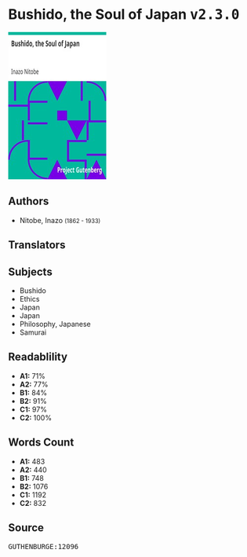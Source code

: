 # Bushido, the Soul of Japan <kbd>v2.3.0</kbd>

![](./cover.medium.jpg "")

## Authors


 - Nitobe, Inazo <small>(1862 - 1933)</small>

## Translators



## Subjects


 - Bushido
 - Ethics
 - Japan
 - Japan
 - Philosophy, Japanese
 - Samurai

## Readablility


 - **A1:** 71%
 - **A2:** 77%
 - **B1:** 84%
 - **B2:** 91%
 - **C1:** 97%
 - **C2:** 100%

## Words Count


 - **A1:** 483
 - **A2:** 440
 - **B1:** 748
 - **B2:** 1076
 - **C1:** 1192
 - **C2:** 832

## Source


<kbd>GUTHENBURGE:12096</kbd>
